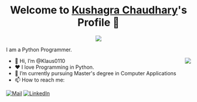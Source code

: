 <p align="center">
  <h1 align="center">Welcome to <a href="https://github.com/Klaus0110">Kushagra Chaudhary</a>'s Profile 👋</h1>
</p>
<p align="center">
  <a align="center" href="https://github.com/DenverCoder1/readme-typing-svg"><img src="https://readme-typing-svg.herokuapp.com?&font=IBM+Plex+Sans&color=F72EE2&size=25&lines=Welcome+to+my+GitHub+Profile!;" /></a>
</p>
<p>I am a Python Programmer.</p>
<img align="right" src="https://media.giphy.com/media/M9gbBd9nbDrOTu1Mqx/giphy.gif">
<ul>
  <li>👋 Hi, I’m @Klaus0110</li>
  <li>❤️ I love Programming in Python.</li>
  <li>🌱 I’m currently pursuing Master's degree in Computer Applications</li>
  <li>📫 How to reach me:</li>
</ul>
  
  
  
  [![Mail](https://img.shields.io/badge/email-EA4335?style=for-the-badge&logo=Gmail&logoColor=white)](mailto:vskushagra@outlook.com)
  [![LinkedIn](https://img.shields.io/static/v1?style=for-the-badge&message=LinkedIn&color=0A66C2&logo=LinkedIn&logoColor=FFFFFF&label=)](https://www.linkedin.com/in/klaus0110/)
